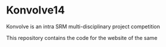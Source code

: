 Konvolve14
==========

Konvolve is an intra SRM multi-disciplinary project competition

This repository contains the code for the website of the same
